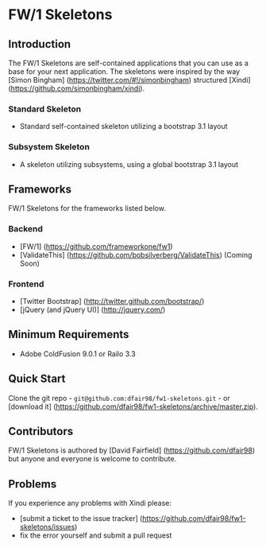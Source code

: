 # FW/1 Skeletons

## Introduction

The FW/1 Skeletons are self-contained applications that you can use as a base for your next application. The skeletons were inspired by the way [Simon Bingham] (https://twitter.com/#!/simonbingham) structured [Xindi] (https://github.com/simonbingham/xindi).

### Standard Skeleton 
* Standard self-contained skeleton utilizing a bootstrap 3.1 layout
### Subsystem Skeleton
* A skeleton utilizing subsystems, using a global bootstrap 3.1 layout

## Frameworks

FW/1 Skeletons for the frameworks listed below.

### Backend

* [FW/1] (https://github.com/frameworkone/fw1)
* [ValidateThis] (https://github.com/bobsilverberg/ValidateThis) (Coming Soon)


### Frontend

* [Twitter Bootstrap] (http://twitter.github.com/bootstrap/)
* [jQuery (and jQuery UI)] (http://jquery.com/)


## Minimum Requirements

* Adobe ColdFusion 9.0.1 or Railo 3.3

## Quick Start

Clone the git repo - `git@github.com:dfair98/fw1-skeletons.git` - or [download it] (https://github.com/dfair98/fw1-skeletons/archive/master.zip).


## Contributors

FW/1 Skeletons is authored by [David Fairfield] (https://github.com/dfair98)  but anyone and everyone is welcome to contribute. 

## Problems

If you experience any problems with Xindi please:


* [submit a ticket to the issue tracker] (https://github.com/dfair98/fw1-skeletons/issues)
* fix the error yourself and submit a pull request

